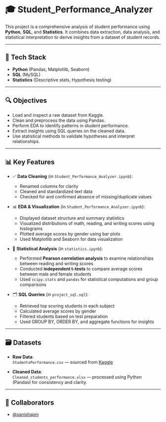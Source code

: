 # 🎓 Student_Performance_Analyzer
This project is a comprehensive analysis of student performance using **Python**, **SQL**, and **Statistics**. It combines data extraction, data analysis, and statistical interpretation to derive insights from a dataset of student records.

---

## 🧰 Tech Stack

- **Python** (Pandas, Matplotlib, Seaborn)
- **SQL** (MySQL)
- **Statistics** (Descriptive stats, Hypothesis testing)

---

## 🔍 Objectives

- Load and inspect a raw dataset from Kaggle.
- Clean and preprocess the data using Pandas.
- Perform EDA to identify patterns in student performance.
- Extract insights using SQL queries on the cleaned data.
- Use statistical methods to validate hypotheses and interpret relationships.

---

## 📊 Key Features

- ✅ **Data Cleaning** (in `Student_Performance_Analyzer.ipynb`):
  - Renamed columns for clarity
  - Cleaned and standardized text data
  - Checked for and confirmed absence of missing/duplicate values

- 📊 **EDA & Visualization** (in `Student_Performance_Analyzer.ipynb`):
  - Displayed dataset structure and summary statistics
  - Visualized distributions of math, reading, and writing scores using histograms
  - Plotted average scores by gender using bar plots
  - Used Matplotlib and Seaborn for data visualization

- 🧠 **Statistical Analysis** (in `statistics.ipynb`):
  - Performed **Pearson correlation analysis** to examine relationships between reading and writing scores
  - Conducted **independent t-tests** to compare average scores between male and female students
  - Used `scipy.stats` and `pandas` for statistical computations and group comparisons

- 🗂️ **SQL Queries** (in `project_sql.sql`):
  - Retrieved top scoring students in each subject
  - Calculated average scores by gender 
  - Filtered students based on test preparation 
  - Used GROUP BY, ORDER BY, and aggregate functions for insights

---

## 🗃️ Datasets

- **Raw Data**:  
  `StudentsPerformance.csv` — sourced from [Kaggle](https://www.kaggle.com/datasets/spscientist/students-performance-in-exams)

- **Cleaned Data**:  
  `Cleaned_students_performance.xlsx` — processed using Python (Pandas) for consistency and clarity.

---

## 👥 Collaborators

- [@sanishapm](https://github.com/sanishapm) 
